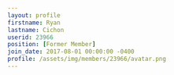 ```yaml
---
layout: profile
firstname: Ryan
lastname: Cichon
userid: 23966
position: [Former Member]
join_date: 2017-08-01 00:00:00 -0400
profile: /assets/img/members/23966/avatar.png
---
```

